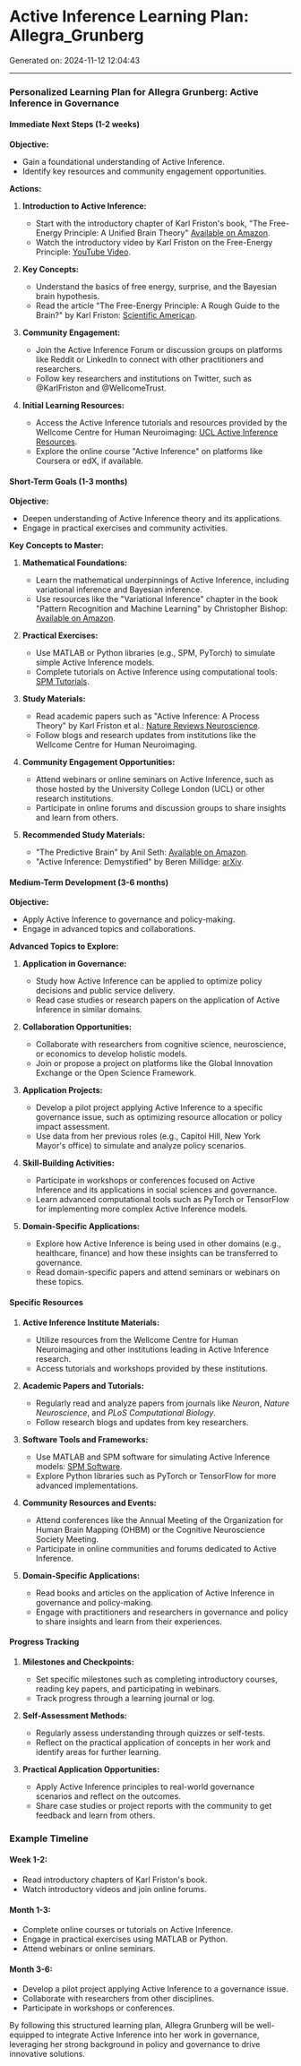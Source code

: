 # Active Inference Learning Plan: Allegra_Grunberg

Generated on: 2024-11-12 12:04:43

---

### Personalized Learning Plan for Allegra Grunberg: Active Inference in Governance

#### Immediate Next Steps (1-2 weeks)

**Objective:**
- Gain a foundational understanding of Active Inference.
- Identify key resources and community engagement opportunities.

**Actions:**

1. **Introduction to Active Inference:**
   - Start with the introductory chapter of Karl Friston's book, "The Free-Energy Principle: A Unified Brain Theory" [Available on Amazon](https://www.amazon.com/Free-Energy-Principle-Unified-Brain/dp/0198783142).
   - Watch the introductory video by Karl Friston on the Free-Energy Principle: [YouTube Video](https://www.youtube.com/watch?v=q9EG9vDHCys).

2. **Key Concepts:**
   - Understand the basics of free energy, surprise, and the Bayesian brain hypothesis.
   - Read the article "The Free-Energy Principle: A Rough Guide to the Brain?" by Karl Friston: [Scientific American](https://www.scientificamerican.com/article/the-free-energy-principle-a-rough-guide-to-the-brain/).

3. **Community Engagement:**
   - Join the Active Inference Forum or discussion groups on platforms like Reddit or LinkedIn to connect with other practitioners and researchers.
   - Follow key researchers and institutions on Twitter, such as @KarlFriston and @WellcomeTrust.

4. **Initial Learning Resources:**
   - Access the Active Inference tutorials and resources provided by the Wellcome Centre for Human Neuroimaging: [UCL Active Inference Resources](https://www.fil.ion.ucl.ac.uk/~karl/The%20free-energy%20principle%20a%20unified%20brain%20theory.pdf).
   - Explore the online course "Active Inference" on platforms like Coursera or edX, if available.

#### Short-Term Goals (1-3 months)

**Objective:**
- Deepen understanding of Active Inference theory and its applications.
- Engage in practical exercises and community activities.

**Key Concepts to Master:**

1. **Mathematical Foundations:**
   - Learn the mathematical underpinnings of Active Inference, including variational inference and Bayesian inference.
   - Use resources like the "Variational Inference" chapter in the book "Pattern Recognition and Machine Learning" by Christopher Bishop: [Available on Amazon](https://www.amazon.com/Pattern-Recognition-Machine-Learning/dp/0387310738).

2. **Practical Exercises:**
   - Use MATLAB or Python libraries (e.g., SPM, PyTorch) to simulate simple Active Inference models.
   - Complete tutorials on Active Inference using computational tools: [SPM Tutorials](https://www.fil.ion.ucl.ac.uk/spm/software/spm12/).

3. **Study Materials:**
   - Read academic papers such as "Active Inference: A Process Theory" by Karl Friston et al.: [Nature Reviews Neuroscience](https://www.nature.com/articles/nrn.2018.10).
   - Follow blogs and research updates from institutions like the Wellcome Centre for Human Neuroimaging.

4. **Community Engagement Opportunities:**
   - Attend webinars or online seminars on Active Inference, such as those hosted by the University College London (UCL) or other research institutions.
   - Participate in online forums and discussion groups to share insights and learn from others.

5. **Recommended Study Materials:**
   - "The Predictive Brain" by Anil Seth: [Available on Amazon](https://www.amazon.com/Predictive-Brain-Perception-Behaviour-Free/dp/0241392346).
   - "Active Inference: Demystified" by Beren Millidge: [arXiv](https://arxiv.org/abs/2009.08440).

#### Medium-Term Development (3-6 months)

**Objective:**
- Apply Active Inference to governance and policy-making.
- Engage in advanced topics and collaborations.

**Advanced Topics to Explore:**

1. **Application in Governance:**
   - Study how Active Inference can be applied to optimize policy decisions and public service delivery.
   - Read case studies or research papers on the application of Active Inference in similar domains.

2. **Collaboration Opportunities:**
   - Collaborate with researchers from cognitive science, neuroscience, or economics to develop holistic models.
   - Join or propose a project on platforms like the Global Innovation Exchange or the Open Science Framework.

3. **Application Projects:**
   - Develop a pilot project applying Active Inference to a specific governance issue, such as optimizing resource allocation or policy impact assessment.
   - Use data from her previous roles (e.g., Capitol Hill, New York Mayor's office) to simulate and analyze policy scenarios.

4. **Skill-Building Activities:**
   - Participate in workshops or conferences focused on Active Inference and its applications in social sciences and governance.
   - Learn advanced computational tools such as PyTorch or TensorFlow for implementing more complex Active Inference models.

5. **Domain-Specific Applications:**
   - Explore how Active Inference is being used in other domains (e.g., healthcare, finance) and how these insights can be transferred to governance.
   - Read domain-specific papers and attend seminars or webinars on these topics.

#### Specific Resources

1. **Active Inference Institute Materials:**
   - Utilize resources from the Wellcome Centre for Human Neuroimaging and other institutions leading in Active Inference research.
   - Access tutorials and workshops provided by these institutions.

2. **Academic Papers and Tutorials:**
   - Regularly read and analyze papers from journals like *Neuron*, *Nature Neuroscience*, and *PLoS Computational Biology*.
   - Follow research blogs and updates from key researchers.

3. **Software Tools and Frameworks:**
   - Use MATLAB and SPM software for simulating Active Inference models: [SPM Software](https://www.fil.ion.ucl.ac.uk/spm/software/spm12/).
   - Explore Python libraries such as PyTorch or TensorFlow for more advanced implementations.

4. **Community Resources and Events:**
   - Attend conferences like the Annual Meeting of the Organization for Human Brain Mapping (OHBM) or the Cognitive Neuroscience Society Meeting.
   - Participate in online communities and forums dedicated to Active Inference.

5. **Domain-Specific Applications:**
   - Read books and articles on the application of Active Inference in governance and policy-making.
   - Engage with practitioners and researchers in governance and policy to share insights and learn from their experiences.

#### Progress Tracking

1. **Milestones and Checkpoints:**
   - Set specific milestones such as completing introductory courses, reading key papers, and participating in webinars.
   - Track progress through a learning journal or log.

2. **Self-Assessment Methods:**
   - Regularly assess understanding through quizzes or self-tests.
   - Reflect on the practical application of concepts in her work and identify areas for further learning.

3. **Practical Application Opportunities:**
   - Apply Active Inference principles to real-world governance scenarios and reflect on the outcomes.
   - Share case studies or project reports with the community to get feedback and learn from others.

### Example Timeline

#### Week 1-2:
- Read introductory chapters of Karl Friston's book.
- Watch introductory videos and join online forums.

#### Month 1-3:
- Complete online courses or tutorials on Active Inference.
- Engage in practical exercises using MATLAB or Python.
- Attend webinars or online seminars.

#### Month 3-6:
- Develop a pilot project applying Active Inference to a governance issue.
- Collaborate with researchers from other disciplines.
- Participate in workshops or conferences.

By following this structured learning plan, Allegra Grunberg will be well-equipped to integrate Active Inference into her work in governance, leveraging her strong background in policy and governance to drive innovative solutions.